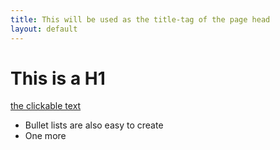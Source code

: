 ```yaml
---
title: This will be used as the title-tag of the page head
layout: default
---
```

# This is a H1

[the clickable text](http://github.com/)

* Bullet lists are also easy to create
* One more

